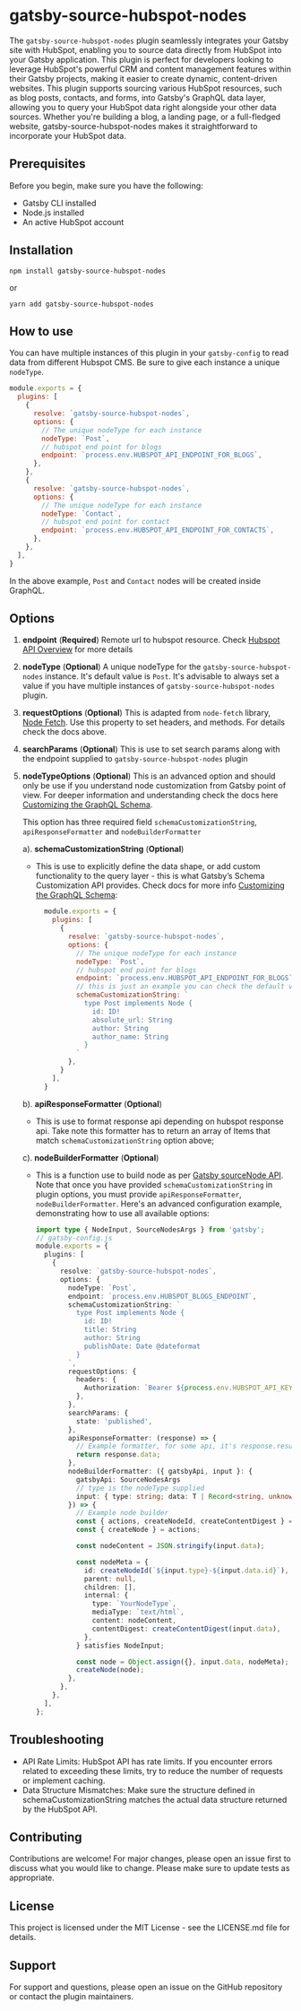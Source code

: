 # gatsby-source-hubspot-nodes

The `gatsby-source-hubspot-nodes` plugin seamlessly integrates your Gatsby site with HubSpot, enabling you to source data directly from HubSpot into your Gatsby application. This plugin is perfect for developers looking to leverage HubSpot's powerful CRM and content management features within their Gatsby projects, making it easier to create dynamic, content-driven websites. This plugin supports sourcing various HubSpot resources, such as blog posts, contacts, and forms, into Gatsby's GraphQL data layer, allowing you to query your HubSpot data right alongside your other data sources. Whether you're building a blog, a landing page, or a full-fledged website, gatsby-source-hubspot-nodes makes it straightforward to incorporate your HubSpot data.



## Prerequisites

Before you begin, make sure you have the following:

- Gatsby CLI installed
- Node.js installed
- An active HubSpot account



## Installation

```shell
npm install gatsby-source-hubspot-nodes
```

or
```
yarn add gatsby-source-hubspot-nodes
```


## How to use

You can have multiple instances of this plugin in your `gatsby-config` to read data from different Hubspot CMS. Be sure to give each instance a unique `nodeType`.

```js:title=gatsby-config.js
module.exports = {
  plugins: [
    {
      resolve: `gatsby-source-hubspot-nodes`,
      options: {
        // The unique nodeType for each instance
        nodeType: `Post`,
        // hubspot end point for blogs
        endpoint: `process.env.HUBSPOT_API_ENDPOINT_FOR_BLOGS`,
      },
    },
    {
      resolve: `gatsby-source-hubspot-nodes`,
      options: {
        // The unique nodeType for each instance
        nodeType: `Contact`,
        // hubspot end point for contact
        endpoint: `process.env.HUBSPOT_API_ENDPOINT_FOR_CONTACTS`,
      },
    },
  ],
}
```
In the above example, `Post` and `Contact` nodes will be created inside GraphQL. 



## Options

1. **endpoint** (**Required**)
    Remote url to hubspot resource. Check [Hubspot API Overview](https://legacydocs.hubspot.com/docs/overview) for more details

2. **nodeType** (**Optional**)
    A unique nodeType for the `gatsby-source-hubspot-nodes` instance. It's default value is `Post`. It's advisable to always set a value if you have multiple instances of `gatsby-source-hubspot-nodes` plugin.

3. **requestOptions** (**Optional**)
    This is adapted from `node-fetch` library, [Node Fetch](https://github.com/node-fetch/node-fetch). Use this property to set headers, and methods. For details check the docs above.

4. **searchParams** (**Optional**)
    This is use to set search params along with the endpoint supplied to `gatsby-source-hubspot-nodes` plugin

5. **nodeTypeOptions** (**Optional**)
    This is an advanced option and should only be use if you understand node customization from Gatsby point of view. For deeper information and understanding check the docs here [Customizing the GraphQL Schema](https://www.gatsbyjs.com/docs/reference/graphql-data-layer/schema-customization/).

    This option has three required field `schemaCustomizationString`, `apiResponseFormatter` and `nodeBuilderFormatter`

    a). **schemaCustomizationString** (**Optional**)

      - This is use to explicitly define the data shape, or add custom functionality to the query layer - this is what Gatsby’s Schema Customization API provides. Check docs for more info [Customizing the GraphQL Schema](https://www.gatsbyjs.com/docs/reference/graphql-data-layer/schema-customization/):

        ```js:title=gatsby-config.js
          module.exports = {
            plugins: [
              {
                resolve: `gatsby-source-hubspot-nodes`,
                options: {
                  // The unique nodeType for each instance
                  nodeType: `Post`,
                  // hubspot end point for blogs
                  endpoint: `process.env.HUBSPOT_API_ENDPOINT_FOR_BLOGS`,
                  // this is just an example you can check the default value use under packages/plugin/src/config/schema-customization-options.ts
                  schemaCustomizationString: `
                    type Post implements Node {
                      id: ID!
                      absolute_url: String
                      author: String
                      author_name: String
                    }
                  `
                },
              }
            ],
          }
        ```

    b). **apiResponseFormatter** (**Optional**)

      - This is use to format response api depending on hubspot response api. Take note this formatter has to return an array of Items that match `schemaCustomizationString` option above;

    c). **nodeBuilderFormatter** (**Optional**)

      - This is a function use to build node as per [Gatsby sourceNode API](https://www.gatsbyjs.com/docs/reference/config-files/gatsby-node/#sourceNodes). Note that once you have provided `schemaCustomizationString` in plugin options, you must provide  `apiResponseFormatter`, `nodeBuilderFormatter`. Here's an advanced configuration example, demonstrating how to use all available options:

        ```js:title=gatsby-config.ts
        import type { NodeInput, SourceNodesArgs } from 'gatsby';
        // gatsby-config.js
        module.exports = {
          plugins: [
            {
              resolve: `gatsby-source-hubspot-nodes`,
              options: {
                nodeType: `Post`,
                endpoint: `process.env.HUBSPOT_BLOGS_ENDPOINT`,
                schemaCustomizationString: `
                  type Post implements Node {
                    id: ID!
                    title: String
                    author: String
                    publishDate: Date @dateformat
                  }
                `,
                requestOptions: {
                  headers: {
                    Authorization: `Bearer ${process.env.HUBSPOT_API_KEY}`,
                  },
                },
                searchParams: {
                  state: 'published',
                },
                apiResponseFormatter: (response) => {
                  // Example formatter, for some api, it's response.results or simple response.
                  return response.data;
                },
                nodeBuilderFormatter: ({ gatsbyApi, input }: {
                  gatsbyApi: SourceNodesArgs
                  // type is the nodeType supplied
                  input: { type: string; data: T | Record<string, unknown> };
                }) => {
                  // Example node builder
                  const { actions, createNodeId, createContentDigest } = gatsbyApi;
                  const { createNode } = actions;

                  const nodeContent = JSON.stringify(input.data);

                  const nodeMeta = {
                    id: createNodeId(`${input.type}-${input.data.id}`),
                    parent: null,
                    children: [],
                    internal: {
                      type: `YourNodeType`,
                      mediaType: `text/html`,
                      content: nodeContent,
                      contentDigest: createContentDigest(input.data),
                    },
                  } satisfies NodeInput;

                  const node = Object.assign({}, input.data, nodeMeta);
                  createNode(node);
                },
              },
            },
          ],
        };
        ```

## Troubleshooting

- API Rate Limits: HubSpot API has rate limits. If you encounter errors related to exceeding these limits, try to reduce the number of requests or implement caching.
- Data Structure Mismatches: Make sure the structure defined in schemaCustomizationString matches the actual data structure returned by the HubSpot API.

## Contributing
Contributions are welcome! For major changes, please open an issue first to discuss what you would like to change. Please make sure to update tests as appropriate.

## License
This project is licensed under the MIT License - see the LICENSE.md file for details.

## Support
For support and questions, please open an issue on the GitHub repository or contact the plugin maintainers.